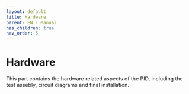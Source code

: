 ```yaml
---
layout: default
title: Hardware
parent: EN - Manual
has_children: true
nav_order: 5
---
```


# Hardware

This part contains the hardware related aspects of the PID, including the test assebly, circuit diagrams and final installation.

